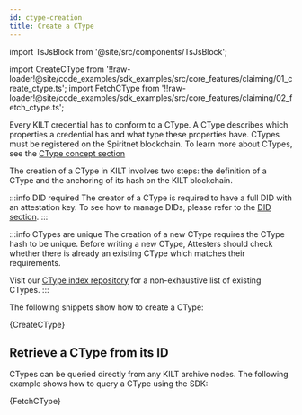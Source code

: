 ```yaml
---
id: ctype-creation
title: Create a CType
---
```


import TsJsBlock from '@site/src/components/TsJsBlock';

import CreateCType from '!!raw-loader!@site/code_examples/sdk_examples/src/core_features/claiming/01_create_ctype.ts';
import FetchCType from '!!raw-loader!@site/code_examples/sdk_examples/src/core_features/claiming/02_fetch_ctype.ts';

Every KILT credential has to conform to a CType.
A CType describes which properties a credential has and what type these properties have.
CTypes must be registered on the Spiritnet blockchain.
To learn more about CTypes, see the [CType concept section](../../../../concepts/05_credentials/02_ctypes.md)

The creation of a CType in KILT involves two steps: the definition of a CType and the anchoring of its hash on the KILT blockchain.

:::info DID required
The creator of a CType is required to have a full DID with an attestation key.
To see how to manage DIDs, please refer to the [DID section](../01_dids/03_full_did_update.md).
:::

:::info CTypes are unique
The creation of a new CType requires the CType hash to be unique.
Before writing a new CType, Attesters should check whether there is already an existing CType which matches their requirements.

Visit our [CType index repository](https://github.com/KILTprotocol/ctype-index) for a non-exhaustive list of existing CTypes.
:::

The following snippets show how to create a CType:

<TsJsBlock>
  {CreateCType}
</TsJsBlock>


## Retrieve a CType from its ID

CTypes can be queried directly from any KILT archive nodes.
The following example shows how to query a CType using the SDK:

<TsJsBlock>
  {FetchCType}
</TsJsBlock>
